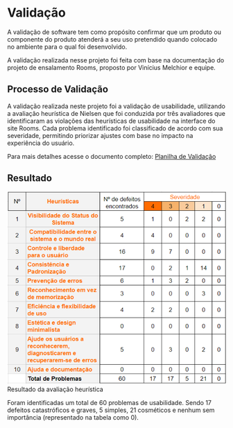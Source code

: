 # Validação
A validação de software tem como propósito confirmar que um produto ou componente do produto atenderá a seu uso pretendido quando colocado no ambiente para o qual foi
desenvolvido.

A validação realizada nesse projeto foi feita com base na documentação do projeto de ensalamento Rooms, proposto por Vinícius Melchior e equipe.

## Processo de Validação
A validação realizada neste projeto foi a validação de usabilidade, utilizando a avaliação heurística de Nielsen que foi conduzida por três avaliadores que identificaram as violações das heurísticas de usabilidade na interface do site Rooms. Cada problema identificado foi classificado de acordo com sua severidade, permitindo priorizar ajustes com base no impacto na experiência do usuário.

Para mais detalhes acesse o documento completo: [Planilha de Validação](https://docs.google.com/spreadsheets/d/1PaUqwiiOnnjaC4XTD-J_XxNy9jhivgKGf1v_lziRsjU/edit?usp=sharing)

## Resultado
![Tabela de Avaliação Heurística.](Tabela_de_Validacao.png "This is a sample image.")  
Resultado da avaliação heurística


Foram identificadas um total de 60 problemas de usabilidade. Sendo 17 defeitos catastróficos e graves, 5 simples, 21 cosméticos e nenhum sem importância (representado na tabela como 0).